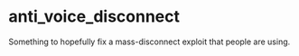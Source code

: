 # anti_voice_disconnect
Something to hopefully fix a mass-disconnect exploit that people are using.
